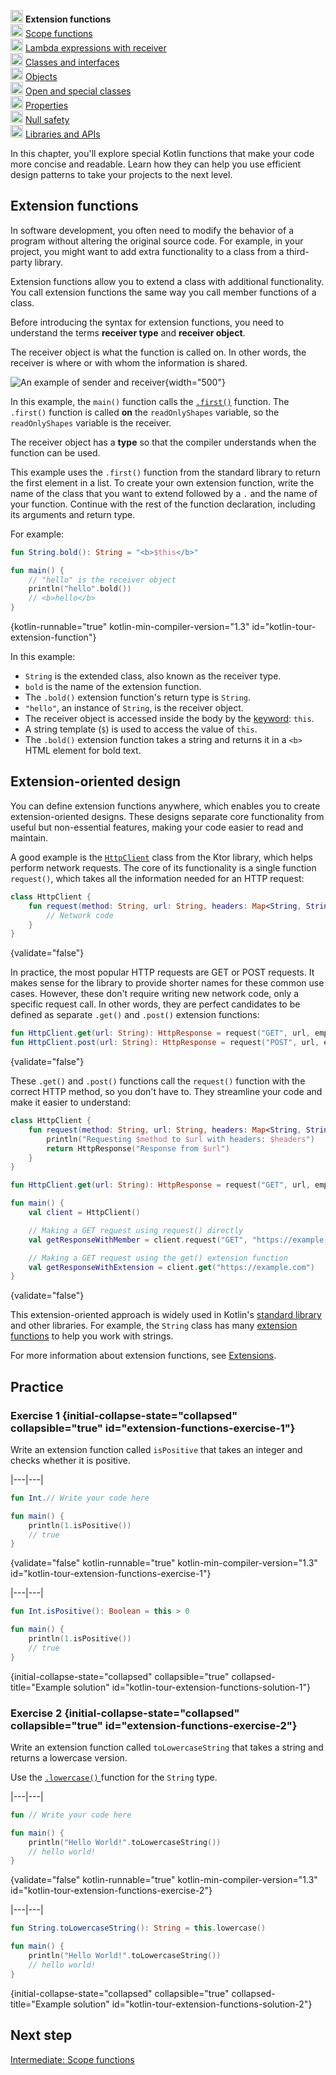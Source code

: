 [//]: # (title: Intermediate: Extension functions)

<tldr>
    <p><img src="icon-1.svg" width="20" alt="First step" /> <strong>Extension functions</strong><br />
        <img src="icon-2-todo.svg" width="20" alt="Second step" /> <a href="kotlin-tour-intermediate-scope-functions.md">Scope functions</a><br />
        <img src="icon-3-todo.svg" width="20" alt="Third step" /> <a href="kotlin-tour-intermediate-lambdas-receiver.md">Lambda expressions with receiver</a><br />
        <img src="icon-4-todo.svg" width="20" alt="Fourth step" /> <a href="kotlin-tour-intermediate-classes-interfaces.md">Classes and interfaces</a><br />
        <img src="icon-5-todo.svg" width="20" alt="Fifth step" /> <a href="kotlin-tour-intermediate-objects.md">Objects</a><br />
        <img src="icon-6-todo.svg" width="20" alt="Sixth step" /> <a href="kotlin-tour-intermediate-open-special-classes.md">Open and special classes</a><br />
        <img src="icon-7-todo.svg" width="20" alt="Seventh step" /> <a href="kotlin-tour-intermediate-properties.md">Properties</a><br />
        <img src="icon-8-todo.svg" width="20" alt="Eighth step" /> <a href="kotlin-tour-intermediate-null-safety.md">Null safety</a><br />
        <img src="icon-9-todo.svg" width="20" alt="Ninth step" /> <a href="kotlin-tour-intermediate-libraries-and-apis.md">Libraries and APIs</a></p>
</tldr>

In this chapter, you'll explore special Kotlin functions that make your code more concise and readable. Learn how they
can help you use efficient design patterns to take your projects to the next level.

## Extension functions

In software development, you often need to modify the behavior of a program without altering the original source code. 
For example, in your project, you might want to add extra functionality to a class from a third-party library.

Extension functions allow you to extend a class with additional functionality. You call extension functions the same way 
you call member functions of a class.

Before introducing the syntax for extension functions, you need to understand the terms **receiver type** and 
**receiver object**.

The receiver object is what the function is called on. In other words, the receiver is where or with whom the information is shared.

![An example of sender and receiver](receiver-highlight.png){width="500"}

In this example, the `main()` function calls the [`.first()`](https://kotlinlang.org/api/core/kotlin-stdlib/kotlin.collections/first.html) function.
The `.first()` function is called **on** the `readOnlyShapes` variable, so the `readOnlyShapes` variable is the receiver.

The receiver object has a **type** so that the compiler understands when the function can be used.

This example uses the `.first()` function from the standard library to return the first element in a list. To create
your own extension function, write the name of the class that you want to extend followed by a `.` and the name of
your function. Continue with the rest of the function declaration, including its arguments and return type.

For example:

```kotlin
fun String.bold(): String = "<b>$this</b>"

fun main() {
    // "hello" is the receiver object
    println("hello".bold())
    // <b>hello</b>
}
```
{kotlin-runnable="true" kotlin-min-compiler-version="1.3" id="kotlin-tour-extension-function"}

In this example:

* `String` is the extended class, also known as the receiver type.
* `bold` is the name of the extension function. 
* The `.bold()` extension function's return type is `String`.
* `"hello"`, an instance of `String`, is the receiver object.
* The receiver object is accessed inside the body by the [keyword](keyword-reference.md): `this`.
* A string template (`$`) is used to access the value of `this`.
* The `.bold()` extension function takes a string and returns it in a `<b>` HTML element for bold text.

## Extension-oriented design

You can define extension functions anywhere, which enables you to create extension-oriented designs. These designs separate 
core functionality from useful but non-essential features, making your code easier to read and maintain.

A good example is the [`HttpClient`](https://api.ktor.io/ktor-client/ktor-client-core/io.ktor.client/-http-client/index.html) class from the Ktor library, which helps perform network requests. The core of
its functionality is a single function `request()`, which takes all the information needed for an HTTP request:

```kotlin
class HttpClient {
    fun request(method: String, url: String, headers: Map<String, String>): HttpResponse {
        // Network code
    }
}
```
{validate="false"}

In practice, the most popular HTTP requests are GET or POST requests. It makes sense for the library to provide shorter
names for these common use cases. However, these don't require writing new network code, only a specific request call.
In other words, they are perfect candidates to be defined as separate `.get()` and `.post()` extension functions:

```kotlin
fun HttpClient.get(url: String): HttpResponse = request("GET", url, emptyMap())
fun HttpClient.post(url: String): HttpResponse = request("POST", url, emptyMap())
```
{validate="false"}

These `.get()` and `.post()` functions call the `request()` function with the correct HTTP method, so you don't have to.
They streamline your code and make it easier to understand:

```kotlin
class HttpClient {
    fun request(method: String, url: String, headers: Map<String, String>): HttpResponse {
        println("Requesting $method to $url with headers: $headers")
        return HttpResponse("Response from $url")
    }
}

fun HttpClient.get(url: String): HttpResponse = request("GET", url, emptyMap())

fun main() {
    val client = HttpClient()

    // Making a GET request using request() directly
    val getResponseWithMember = client.request("GET", "https://example.com", emptyMap())

    // Making a GET request using the get() extension function
    val getResponseWithExtension = client.get("https://example.com")
}
```
{validate="false"}

This extension-oriented approach is widely used in Kotlin's [standard library](https://kotlinlang.org/api/latest/jvm/stdlib/)
and other libraries. For example, the `String` class has many [extension functions](https://kotlinlang.org/api/latest/jvm/stdlib/kotlin/-string/#extension-functions)
to help you work with strings.

For more information about extension functions, see [Extensions](extensions.md).

## Practice

### Exercise 1 {initial-collapse-state="collapsed" collapsible="true" id="extension-functions-exercise-1"}

Write an extension function called `isPositive` that takes an integer and checks whether it is positive.

|---|---|
```kotlin
fun Int.// Write your code here

fun main() {
    println(1.isPositive())
    // true
}
```
{validate="false" kotlin-runnable="true" kotlin-min-compiler-version="1.3" id="kotlin-tour-extension-functions-exercise-1"}

|---|---|
```kotlin
fun Int.isPositive(): Boolean = this > 0

fun main() {
    println(1.isPositive())
    // true
}
```
{initial-collapse-state="collapsed" collapsible="true" collapsed-title="Example solution" id="kotlin-tour-extension-functions-solution-1"}

### Exercise 2 {initial-collapse-state="collapsed" collapsible="true" id="extension-functions-exercise-2"}

Write an extension function called `toLowercaseString` that takes a string and returns a lowercase version.

<deflist collapsible="true">
    <def title="Hint">
        Use the <a href="https://kotlinlang.org/api/latest/jvm/stdlib/kotlin.text/lowercase.html"> <code>.lowercase()</code>
        </a> function for the <code>String</code> type. 
    </def>
</deflist>

|---|---|
```kotlin
fun // Write your code here

fun main() {
    println("Hello World!".toLowercaseString())
    // hello world!
}
```
{validate="false" kotlin-runnable="true" kotlin-min-compiler-version="1.3" id="kotlin-tour-extension-functions-exercise-2"}

|---|---|
```kotlin
fun String.toLowercaseString(): String = this.lowercase()

fun main() {
    println("Hello World!".toLowercaseString())
    // hello world!
}
```
{initial-collapse-state="collapsed" collapsible="true" collapsed-title="Example solution" id="kotlin-tour-extension-functions-solution-2"}

## Next step

[Intermediate: Scope functions](kotlin-tour-intermediate-scope-functions.md)